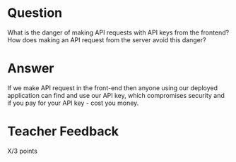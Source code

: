 # Question

What is the danger of making API requests with API keys from the frontend? How does making an API request from the server avoid this danger?

# Answer
If we make API request in the front-end then anyone using our deployed application can find and use our API key, which compromises security and if you pay for your API key - cost you money.

# Teacher Feedback

X/3 points